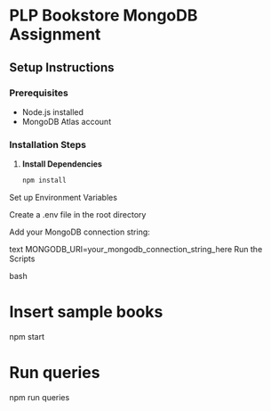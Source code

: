# PLP Bookstore MongoDB Assignment

## Setup Instructions

### Prerequisites
- Node.js installed
- MongoDB Atlas account

### Installation Steps

1. **Install Dependencies**
   ```bash
   npm install
Set up Environment Variables

Create a .env file in the root directory

Add your MongoDB connection string:

text
MONGODB_URI=your_mongodb_connection_string_here
Run the Scripts

bash
# Insert sample books
npm start

# Run queries
npm run queries